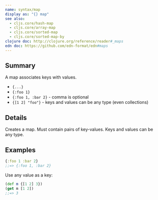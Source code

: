 ```yaml
---
name: syntax/map
display as: "{} map"
see also:
  - cljs.core/hash-map
  - cljs.core/array-map
  - cljs.core/sorted-map
  - cljs.core/sorted-map-by
clojure doc: http://clojure.org/reference/reader#_maps
edn doc: https://github.com/edn-format/edn#maps
---
```


## Summary

A map associates keys with values.

- `{...}`
- `{:foo 1}`
- `{:foo 1, :bar 2}` - comma is optional
- `{[1 2] "foo"}` - keys and values can be any type (even collections)

## Details

Creates a map.  Must contain pairs of key-values.  Keys and values can be any type.

## Examples

```clj
{:foo 1 :bar 2}
;;=> {:foo 1, :bar 2}
```

Use any value as a key:

```clj
(def m {[1 2] 3})
(get m [1 2])
;;=> 3
```
